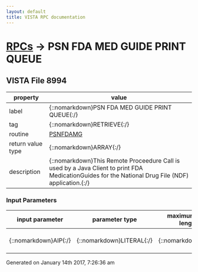 ```yaml
---
layout: default
title: VISTA RPC documentation
---
```




# [RPCs](TableOfContent.md) &#8594; PSN FDA MED GUIDE PRINT QUEUE 


 ## VISTA File 8994
 property | value 
--- | --- 
 label | {::nomarkdown}PSN FDA MED GUIDE PRINT QUEUE{:/}
 tag | {::nomarkdown}RETRIEVE{:/}
 routine | [PSNFDAMG](http://code.osehra.org/dox/Routine_PSNFDAMG_source.html)
 return value type | {::nomarkdown}ARRAY{:/}
 description | {::nomarkdown}This Remote Proceedure Call is used by a Java Client to print FDA MedicationGuides for the National Drug File (NDF) application.{:/}

### Input Parameters

| input parameter | parameter type | maximum data length | required | description | 
| --- | --- | --- | --- | --- | 
| {::nomarkdown}AIP{:/} | {::nomarkdown}LITERAL{:/} | {::nomarkdown}15{:/} | {::nomarkdown}true{:/} | {::nomarkdown}The desk top IP address{:/} | 




 Generated on January 14th 2017, 7:26:36 am